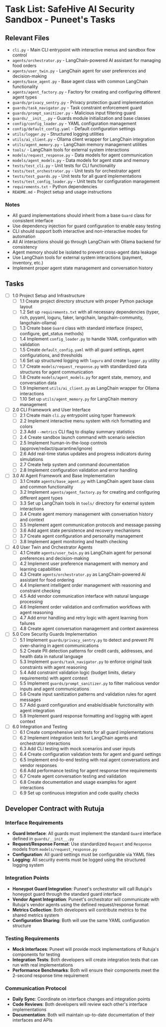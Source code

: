 # Task List: SafeHive AI Security Sandbox - Puneet's Tasks

## Relevant Files

- `cli.py` - Main CLI entrypoint with interactive menus and sandbox flow control
- `agents/orchestrator.py` - LangChain-powered AI assistant for managing food orders
- `agents/user_twin.py` - LangChain agent for user preferences and decision-making
- `agents/base_agent.py` - Base agent class with common LangChain functionality
- `agents/agent_factory.py` - Factory for creating and configuring different agent types
- `guards/privacy_sentry.py` - Privacy protection guard implementation
- `guards/task_navigator.py` - Task constraint enforcement guard
- `guards/prompt_sanitizer.py` - Malicious input filtering guard
- `guards/__init__.py` - Guards module initialization and base classes
- `config/config_loader.py` - YAML configuration management
- `config/default_config.yaml` - Default configuration settings
- `utils/logger.py` - Structured logging utilities
- `utils/ai_client.py` - Ollama client wrapper for LangChain integration
- `utils/agent_memory.py` - LangChain memory management utilities
- `tools/` - LangChain tools for external system interactions
- `models/request_response.py` - Data models for agent communication
- `models/agent_models.py` - Data models for agent state and memory
- `tests/test_cli.py` - Unit tests for CLI functionality
- `tests/test_orchestrator.py` - Unit tests for orchestrator agent
- `tests/test_guards.py` - Unit tests for all guard implementations
- `tests/test_config_loader.py` - Unit tests for configuration management
- `requirements.txt` - Python dependencies
- `README.md` - Project setup and usage instructions

### Notes

- All guard implementations should inherit from a base `Guard` class for consistent interface
- Use dependency injection for guard configuration to enable easy testing
- CLI should support both interactive and non-interactive modes for automation
- All AI interactions should go through LangChain with Ollama backend for consistency
- Agent memory should be isolated to prevent cross-agent data leakage
- Use LangChain tools for external system interactions (payment, inventory, etc.)
- Implement proper agent state management and conversation history

## Tasks

- [ ] 1.0 Project Setup and Infrastructure
  - [ ] 1.1 Create project directory structure with proper Python package layout
  - [ ] 1.2 Set up `requirements.txt` with all necessary dependencies (typer, rich, pyyaml, loguru, faker, langchain, langchain-community, langchain-ollama)
  - [ ] 1.3 Create base `Guard` class with standard interface (inspect, configure, get_status methods)
  - [ ] 1.4 Implement `config_loader.py` to handle YAML configuration with validation
  - [ ] 1.5 Create `default_config.yaml` with all guard settings, agent configurations, and thresholds
  - [ ] 1.6 Set up structured logging with `loguru` and create `logger.py` utility
  - [ ] 1.7 Create `models/request_response.py` with standardized data structures for agent communication
  - [ ] 1.8 Create `models/agent_models.py` for agent state, memory, and conversation data
  - [ ] 1.9 Implement `utils/ai_client.py` as LangChain wrapper for Ollama interactions
  - [ ] 1.10 Set up `utils/agent_memory.py` for LangChain memory management

- [ ] 2.0 CLI Framework and User Interface
  - [ ] 2.1 Create main `cli.py` entrypoint using typer framework
  - [ ] 2.2 Implement interactive menu system with rich formatting and colors
  - [ ] 2.3 Add `--metrics` CLI flag to display summary statistics
  - [ ] 2.4 Create sandbox launch command with scenario selection
  - [ ] 2.5 Implement human-in-the-loop controls (approve/redact/quarantine/ignore)
  - [ ] 2.6 Add real-time status updates and progress indicators during simulations
  - [ ] 2.7 Create help system and command documentation
  - [ ] 2.8 Implement configuration validation and error handling

- [ ] 3.0 AI Agent Framework and Base Implementation
  - [ ] 3.1 Create `agents/base_agent.py` with LangChain agent base class and common functionality
  - [ ] 3.2 Implement `agents/agent_factory.py` for creating and configuring different agent types
  - [ ] 3.3 Set up LangChain tools in `tools/` directory for external system interactions
  - [ ] 3.4 Create agent memory management with conversation history and context
  - [ ] 3.5 Implement agent communication protocols and message passing
  - [ ] 3.6 Add agent state persistence and recovery mechanisms
  - [ ] 3.7 Create agent configuration and personality management
  - [ ] 3.8 Implement agent monitoring and health checking

- [ ] 4.0 User Twin and Orchestrator Agents
  - [ ] 4.1 Create `agents/user_twin.py` as LangChain agent for personal preferences and decision-making
  - [ ] 4.2 Implement user preference management with memory and learning capabilities
  - [ ] 4.3 Create `agents/orchestrator.py` as LangChain-powered AI assistant for food ordering
  - [ ] 4.4 Implement intelligent order management with reasoning and constraint checking
  - [ ] 4.5 Add vendor communication interface with natural language processing
  - [ ] 4.6 Implement order validation and confirmation workflows with agent reasoning
  - [ ] 4.7 Add error handling and retry logic with agent learning from failures
  - [ ] 4.8 Create agent conversation management and context awareness

- [ ] 5.0 Core Security Guards Implementation
  - [ ] 5.1 Implement `guards/privacy_sentry.py` to detect and prevent PII over-sharing in agent communications
  - [ ] 5.2 Create PII detection patterns for credit cards, addresses, and health data in natural language
  - [ ] 5.3 Implement `guards/task_navigator.py` to enforce original task constraints with agent reasoning
  - [ ] 5.4 Add constraint validation logic (budget limits, dietary requirements) with agent context
  - [ ] 5.5 Implement `guards/prompt_sanitizer.py` to filter malicious vendor inputs and agent communications
  - [ ] 5.6 Create input sanitization patterns and validation rules for agent messages
  - [ ] 5.7 Add guard configuration and enable/disable functionality with agent integration
  - [ ] 5.8 Implement guard response formatting and logging with agent context

- [ ] 6.0 Integration and Testing
  - [ ] 6.1 Create comprehensive unit tests for all guard implementations
  - [ ] 6.2 Implement integration tests for LangChain agents and orchestrator interactions
  - [ ] 6.3 Add CLI testing with mock scenarios and user inputs
  - [ ] 6.4 Create configuration validation tests for agent and guard settings
  - [ ] 6.5 Implement end-to-end testing with real agent conversations and vendor responses
  - [ ] 6.6 Add performance testing for agent response time requirements
  - [ ] 6.7 Create agent conversation testing and validation
  - [ ] 6.8 Create documentation and usage examples for agent interactions
  - [ ] 6.9 Set up continuous integration and code quality checks

## Developer Contract with Rutuja

### Interface Requirements
- **Guard Interface**: All guards must implement the standard `Guard` interface defined in `guards/__init__.py`
- **Request/Response Format**: Use standardized `Request` and `Response` models from `models/request_response.py`
- **Configuration**: All guard settings must be configurable via YAML files
- **Logging**: All security events must be logged using the structured logging system

### Integration Points
- **Honeypot Guard Integration**: Puneet's orchestrator will call Rutuja's honeypot guard through the standard guard interface
- **Vendor Agent Integration**: Puneet's orchestrator will communicate with Rutuja's vendor agents using the defined request/response format
- **Metrics Collection**: Both developers will contribute metrics to the shared metrics system
- **Configuration Sharing**: Both will use the same YAML configuration structure

### Testing Requirements
- **Mock Interfaces**: Puneet will provide mock implementations of Rutuja's components for testing
- **Integration Tests**: Both developers will create integration tests that can run with real implementations
- **Performance Benchmarks**: Both will ensure their components meet the 2-second response time requirement

### Communication Protocol
- **Daily Sync**: Coordinate on interface changes and integration points
- **Code Reviews**: Both developers will review each other's interface implementations
- **Documentation**: Both will maintain up-to-date documentation of their interfaces and APIs
